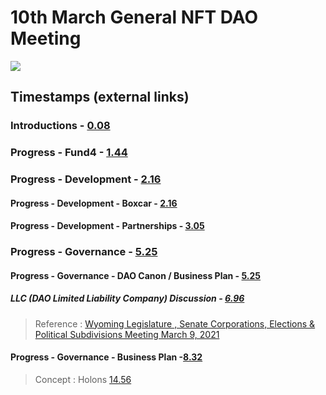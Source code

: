 
# 10th March General NFT DAO Meeting

[![](http://img.youtube.com/vi/PuFTQ13-bT0/0.jpg)](http://www.youtube.com/watch?v=PuFTQ13-bT0 "NFT-DAO meeting 3/10/21")

## Timestamps (external links)

### Introductions - [0.08](https://youtu.be/PuFTQ13-bT0?t=8)
### Progress - Fund4 - [1.44](https://youtu.be/PuFTQ13-bT0?t=144)
### Progress - Development - [2.16](https://youtu.be/PuFTQ13-bT0?t=216)
#### Progress - Development - Boxcar - [2.16](https://youtu.be/PuFTQ13-bT0?t=216)
#### Progress - Development - Partnerships - [3.05](https://youtu.be/PuFTQ13-bT0?t=305)
### Progress - Governance - [5.25](https://youtu.be/PuFTQ13-bT0?t=525)
#### Progress - Governance - DAO Canon / Business Plan - [5.25](https://youtu.be/PuFTQ13-bT0?t=525)
##### LLC (DAO Limited Liability Company) Discussion - [6.96](https://youtu.be/PuFTQ13-bT0?t=696)
> Reference : [Wyoming Legislature , Senate Corporations, Elections & Political Subdivisions Meeting March 9, 2021](https://www.youtube.com/watch?v=LCZXADsIbWs)
#### Progress - Governance - Business Plan -[8.32](https://youtu.be/PuFTQ13-bT0?t=832)
> Concept : Holons [14.56](https://youtu.be/PuFTQ13-bT0?t=896)

